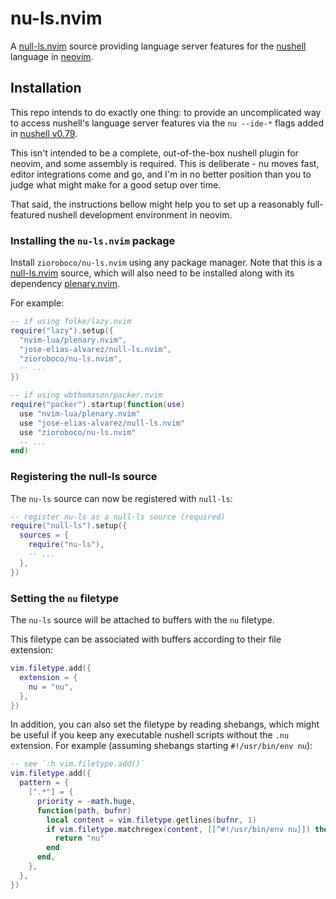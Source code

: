 # nu-ls.nvim


A [null-ls.nvim](https://github.com/jose-elias-alvarez/null-ls.nvim) source providing language server features for the [nushell](https://www.nushell.sh/) language in [neovim](https://neovim.io/).


## Installation

This repo intends to do exactly one thing: to provide an uncomplicated way to access nushell's language server features via the `nu --ide-*` flags added in [nushell v0.79](https://www.nushell.sh/blog/2023-04-25-nushell_0_79.html).

This isn't intended to be a complete, out-of-the-box nushell plugin for neovim, and some assembly is required. This is deliberate - nu moves fast, editor integrations come and go, and I'm in no better position than you to judge what might make for a good setup over time.

That said, the instructions bellow might help you to set up a reasonably full-featured nushell development environment in neovim.


### Installing the `nu-ls.nvim` package

Install `zioroboco/nu-ls.nvim` using any package manager. Note that this is a [null-ls.nvim](https://github.com/jose-elias-alvarez/null-ls.nvim) source, which will also need to be installed along with its dependency [plenary.nvim](https://github.com/nvim-lua/plenary.nvim).

For example:

```lua
-- if using folke/lazy.nvim
require("lazy").setup({
  "nvim-lua/plenary.nvim",
  "jose-elias-alvarez/null-ls.nvim",
  "zioroboco/nu-ls.nvim",
  -- ...
})

-- if using wbthomason/packer.nvim
require("packer").startup(function(use)
  use "nvim-lua/plenary.nvim"
  use "jose-elias-alvarez/null-ls.nvim"
  use "zioroboco/nu-ls.nvim"
  -- ...
end)
```


### Registering the null-ls source

The `nu-ls` source can now be registered with `null-ls`:

```lua
-- register nu-ls as a null-ls source (required)
require("null-ls").setup({
  sources = {
    require("nu-ls"),
    -- ...
  },
})
```


### Setting the `nu` filetype

The `nu-ls` source will be attached to buffers with the `nu` filetype.

This filetype can be associated with buffers according to their file extension:

```lua
vim.filetype.add({
  extension = {
    nu = "nu",
  },
})
```

In addition, you can also set the filetype by reading shebangs, which might be useful if you keep any executable nushell scripts without the `.nu` extension. For example (assuming shebangs starting `#!/usr/bin/env nu`):

```lua
-- see `:h vim.filetype.add()`
vim.filetype.add({
  pattern = {
    [".*"] = {
      priority = -math.huge,
      function(path, bufnr)
        local content = vim.filetype.getlines(bufnr, 1)
        if vim.filetype.matchregex(content, [[^#!/usr/bin/env nu]]) then
          return "nu"
        end
      end,
    },
  },
})
```
